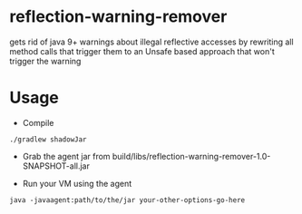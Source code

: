 # reflection-warning-remover
gets rid of java 9+ warnings about illegal reflective accesses by rewriting all method calls that trigger them to an Unsafe based approach that won't trigger the warning

# Usage

* Compile

```
./gradlew shadowJar
```

* Grab the agent jar from build/libs/reflection-warning-remover-1.0-SNAPSHOT-all.jar

* Run your VM using the agent

```
java -javaagent:path/to/the/jar your-other-options-go-here
```
